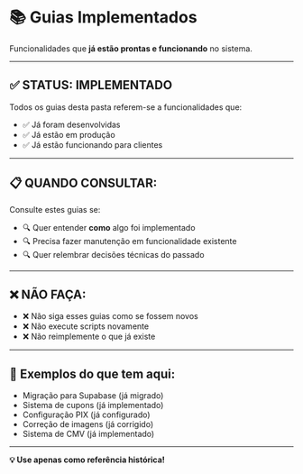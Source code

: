 # 📚 Guias Implementados

Funcionalidades que **já estão prontas e funcionando** no sistema.

---

## ✅ **STATUS: IMPLEMENTADO**

Todos os guias desta pasta referem-se a funcionalidades que:
- ✅ Já foram desenvolvidas
- ✅ Já estão em produção
- ✅ Já estão funcionando para clientes

---

## 📋 **QUANDO CONSULTAR:**

Consulte estes guias se:
- 🔍 Quer entender **como** algo foi implementado
- 🔍 Precisa fazer manutenção em funcionalidade existente
- 🔍 Quer relembrar decisões técnicas do passado

---

## ❌ **NÃO FAÇA:**

- ❌ Não siga esses guias como se fossem novos
- ❌ Não execute scripts novamente
- ❌ Não reimplemente o que já existe

---

## 📁 **Exemplos do que tem aqui:**

- Migração para Supabase (já migrado)
- Sistema de cupons (já implementado)
- Configuração PIX (já configurado)
- Correção de imagens (já corrigido)
- Sistema de CMV (já implementado)

---

**💡 Use apenas como referência histórica!**
